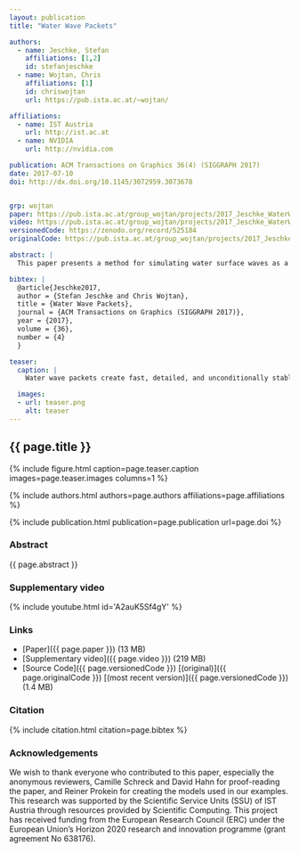 ```yaml
---
layout: publication
title: "Water Wave Packets"

authors:
  - name: Jeschke, Stefan
    affiliations: [1,2]
    id: stefanjeschke
  - name: Wojtan, Chris
    affiliations: [1]
    id: chriswojtan
    url: https://pub.ista.ac.at/~wojtan/

affiliations:
  - name: IST Austria
    url: http://ist.ac.at
  - name: NVIDIA
    url: http://nvidia.com

publication: ACM Transactions on Graphics 36(4) (SIGGRAPH 2017)
date: 2017-07-10
doi: http://dx.doi.org/10.1145/3072959.3073678


grp: wojtan
paper: https://pub.ista.ac.at/group_wojtan/projects/2017_Jeschke_WaterWavePackets/wavepackets_author.pdf
video: https://pub.ista.ac.at/group_wojtan/projects/2017_Jeschke_WaterWavePackets/WavePacketsFinal.mp4
versionedCode: https://zenodo.org/record/525184
originalCode: https://pub.ista.ac.at/group_wojtan/projects/2017_Jeschke_WaterWavePackets/water-wave-packets-v1.0.0.zip

abstract: |
  This paper presents a method for simulating water surface waves as a displacement field on a 2D domain. Our method relies on Lagrangian particles that carry packets of water wave energy; each packet carries information about an entire group of wave trains, as opposed to only a single wave crest. Our approach is unconditionally stable and can simulate high resolution geometric details. This approach also presents a straightforward interface for artistic control, because it is essentially a particle system with intuitive parameters like wavelength and amplitude. Our implementation parallelizes well and runs in real time for moderately challenging scenarios.

bibtex: |
  @article{Jeschke2017,
  author = {Stefan Jeschke and Chris Wojtan},
  title = {Water Wave Packets},
  journal = {ACM Transactions on Graphics (SIGGRAPH 2017)},
  year = {2017},
  volume = {36},
  number = {4}
  }

teaser:
  caption: |
    Water wave packets create fast, detailed, and unconditionally stable simulations of water surface waves.    

  images:
  - url: teaser.png
    alt: teaser
---
```


## {{ page.title }}

{% include figure.html caption=page.teaser.caption images=page.teaser.images columns=1 %}

{% include authors.html authors=page.authors affiliations=page.affiliations %}

{% include publication.html publication=page.publication url=page.doi %}

### Abstract

{{ page.abstract }}

### Supplementary video

{% include youtube.html id='A2auK5Sf4gY' %}

### Links

* [Paper]({{ page.paper }}) (13 MB)
* [Supplementary video]({{ page.video }}) (219 MB)
* [Source Code]({{ page.versionedCode }}) [(original)]({{ page.originalCode }}) [(most recent version)]({{ page.versionedCode }}) (1.4 MB)

### Citation

{% include citation.html citation=page.bibtex %}

### Acknowledgements

We wish to thank everyone who contributed to this paper, especially the anonymous reviewers, Camille Schreck and David Hahn for
proof-reading the paper, and Reiner Prokein for creating the models used in our examples. This research was supported by the Scientific Service Units (SSU) of IST Austria through resources provided by Scientific Computing. This project has received funding from the European Research Council (ERC) under the European Union’s Horizon 2020 research and innovation programme (grant agreement No 638176).
